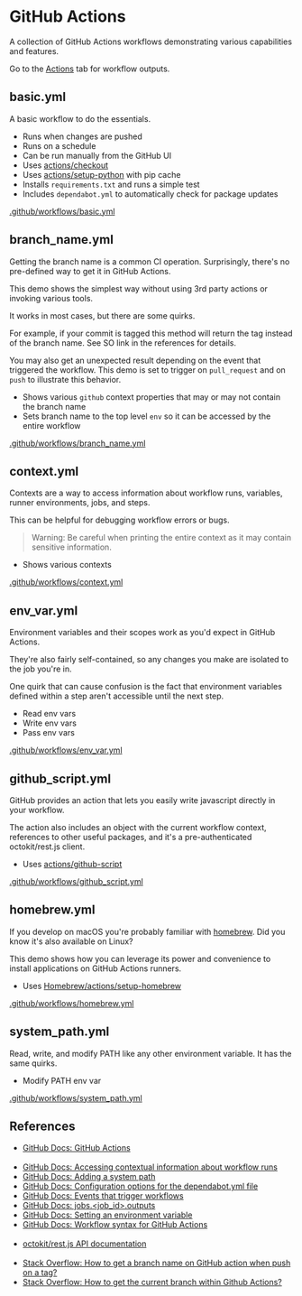 # GitHub Actions

A collection of GitHub Actions workflows demonstrating various capabilities and features.

Go to the [Actions](https://github.com/chingc/tutorial-github-actions/actions) tab for workflow outputs.

## basic.yml

A basic workflow to do the essentials.

- Runs when changes are pushed
- Runs on a schedule
- Can be run manually from the GitHub UI
- Uses [actions/checkout](https://github.com/actions/checkout)
- Uses [actions/setup-python](https://github.com/actions/setup-python) with pip cache
- Installs `requirements.txt` and runs a simple test
- Includes `dependabot.yml` to automatically check for package updates

[.github/workflows/basic.yml](.github/workflows/basic.yml)

## branch_name.yml

Getting the branch name is a common CI operation. Surprisingly, there's no pre-defined way to get it in GitHub Actions.

This demo shows the simplest way without using 3rd party actions or invoking various tools.

It works in most cases, but there are some quirks.

For example, if your commit is tagged this method will return the tag instead of the branch name. See SO link in the references for details.

You may also get an unexpected result depending on the event that triggered the workflow. This demo is set to trigger on `pull_request` and on `push` to illustrate this behavior.

- Shows various `github` context properties that may or may not contain the branch name
- Sets branch name to the top level `env` so it can be accessed by the entire workflow

[.github/workflows/branch_name.yml](.github/workflows/branch_name.yml)

## context.yml

Contexts are a way to access information about workflow runs, variables, runner environments, jobs, and steps.

This can be helpful for debugging workflow errors or bugs.

> Warning: Be careful when printing the entire context as it may contain sensitive information.

- Shows various contexts

[.github/workflows/context.yml](.github/workflows/context.yml)

## env_var.yml

Environment variables and their scopes work as you'd expect in GitHub Actions.

They're also fairly self-contained, so any changes you make are isolated to the job you're in.

One quirk that can cause confusion is the fact that environment variables defined within a step aren't accessible until the next step.

- Read env vars
- Write env vars
- Pass env vars

[.github/workflows/env_var.yml](.github/workflows/env_var.yml)

## github_script.yml

GitHub provides an action that lets you easily write javascript directly in your workflow.

The action also includes an object with the current workflow context, references to other useful packages, and it's a pre-authenticated octokit/rest.js client.

- Uses [actions/github-script](https://github.com/actions/github-script)

[.github/workflows/github_script.yml](.github/workflows/github_script.yml)

## homebrew.yml

If you develop on macOS you're probably familiar with [homebrew](https://brew.sh).  Did you know it's also available on Linux?

This demo shows how you can leverage its power and convenience to install applications on GitHub Actions runners.

- Uses [Homebrew/actions/setup-homebrew](https://github.com/Homebrew/actions/tree/master/setup-homebrew)

[.github/workflows/homebrew.yml](.github/workflows/homebrew.yml)

## system_path.yml

Read, write, and modify PATH like any other environment variable. It has the same quirks.

- Modify PATH env var

[.github/workflows/system_path.yml](.github/workflows/system_path.yml)

## References

- [GitHub Docs: GitHub Actions](https://docs.github.com/en/actions)
<br/><br/>
- [GitHub Docs: Accessing contextual information about workflow runs](https://docs.github.com/en/actions/writing-workflows/choosing-what-your-workflow-does/contexts)
- [GitHub Docs: Adding a system path](https://docs.github.com/en/actions/writing-workflows/choosing-what-your-workflow-does/workflow-commands-for-github-actions#adding-a-system-path)
- [GitHub Docs: Configuration options for the dependabot.yml file](https://docs.github.com/en/code-security/dependabot/dependabot-version-updates/configuration-options-for-the-dependabot.yml-file)
- [GitHub Docs: Events that trigger workflows](https://docs.github.com/en/actions/writing-workflows/choosing-when-your-workflow-runs/events-that-trigger-workflows)
- [GitHub Docs: jobs.<job_id>.outputs](https://docs.github.com/en/actions/writing-workflows/workflow-syntax-for-github-actions#jobsjob_idoutputs)
- [GitHub Docs: Setting an environment variable](https://docs.github.com/en/actions/writing-workflows/choosing-what-your-workflow-does/workflow-commands-for-github-actions#setting-an-environment-variable)
- [GitHub Docs: Workflow syntax for GitHub Actions](https://docs.github.com/en/actions/writing-workflows/workflow-syntax-for-github-actions)
<br/><br/>
- [octokit/rest.js API documentation](https://octokit.github.io/rest.js)
<br/><br/>
- [Stack Overflow: How to get a branch name on GitHub action when push on a tag?](https://stackoverflow.com/q/63745613)
- [Stack Overflow: How to get the current branch within Github Actions?](https://stackoverflow.com/q/58033366/808678)
